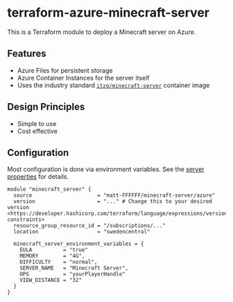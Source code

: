 # terraform-azure-minecraft-server

This is a Terraform module to deploy a Minecraft server on Azure.

## Features

- Azure Files for persistent storage
- Azure Container Instances for the server itself
- Uses the industry standard [`itzg/minecraft-server`](<https://docker-minecraft-server.readthedocs.io/en/latest/>) container image

## Design Principles

- Simple to use
- Cost effective

## Configuration

Most configuration is done via environment variables. See the [server properties](https://docker-minecraft-server.readthedocs.io/en/latest/configuration/server-properties/) for details.

```hcl
module "minecraft_server" {
  source                     = "matt-FFFFFF/minecraft-server/azure"
  version                    = "..." # Change this to your desired version <https://developer.hashicorp.com/terraform/language/expressions/version-constraints>
  resource_group_resource_id = "/subscriptions/..."
  location                   = "swedencentral"

  minecraft_server_environment_variables = {
    EULA          = "true"
    MEMORY        = "4G",
    DIFFICULTY    = "normal",
    SERVER_NAME   = "Minecraft Server",
    OPS           = "yourPlayerHandle"
    VIEW_DISTANCE = "32"
  }
}
```
